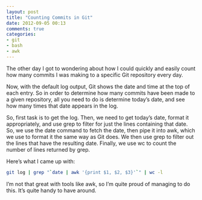 ```yaml
---
layout: post
title: "Counting Commits in Git"
date: 2012-09-05 00:13
comments: true
categories: 
- git
- bash
- awk
---
```


The other day I got to wondering about how I could quickly and easily count how many commits I was making to a specific Git repository every day.

Now, with the default log output, Git shows the date and time at the top of each entry. So in order to determine how many commits have been made to a given repository, all you need to do is determine today’s date, and see how many times that date appears in the log.

So, first task is to get the log. Then, we need to get today’s date, format it appropriately, and use grep to filter for just the lines containing that date. So, we use the date command to fetch the date, then pipe it into awk, which we use to format it the same way as Git does. We then use grep to filter out the lines that have the resulting date. Finally, we use wc to count the number of lines returned by grep.

Here’s what I came up with:

```bash
git log | grep "`date | awk '{print $1, $2, $3}'`" | wc -l
```

I’m not that great with tools like awk, so I’m quite proud of managing to do this. It’s quite handy to have around.
